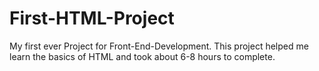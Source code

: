 # First-HTML-Project
My first ever Project for Front-End-Development.
This project helped me learn the basics of HTML and took about 6-8 hours to complete.
